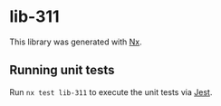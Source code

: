 # lib-311

This library was generated with [Nx](https://nx.dev).

## Running unit tests

Run `nx test lib-311` to execute the unit tests via [Jest](https://jestjs.io).
